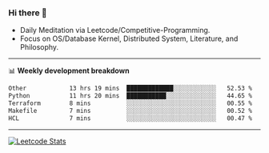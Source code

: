 ### Hi there 👋
* Daily Meditation via Leetcode/Competitive-Programming.
* Focus on OS/Database Kernel, Distributed System, Literature, and Philosophy.

-------

📊 **Weekly development breakdown**
<!--START_SECTION:waka-->

```txt
Other            13 hrs 19 mins  █████████████░░░░░░░░░░░░   52.53 %
Python           11 hrs 20 mins  ███████████░░░░░░░░░░░░░░   44.65 %
Terraform        8 mins          ░░░░░░░░░░░░░░░░░░░░░░░░░   00.55 %
Makefile         7 mins          ░░░░░░░░░░░░░░░░░░░░░░░░░   00.52 %
HCL              7 mins          ░░░░░░░░░░░░░░░░░░░░░░░░░   00.47 %
```

<!--END_SECTION:waka-->

-------

[![Leetcode Stats](https://leetcard.jacoblin.cool/hzhang413?font=Fira+Mono)](https://leetcode.com/fxrc)
<!-- ![image](./cyberpunk-ghost-in-the-shell.gif)
![image](./gis-archive.png) -->

